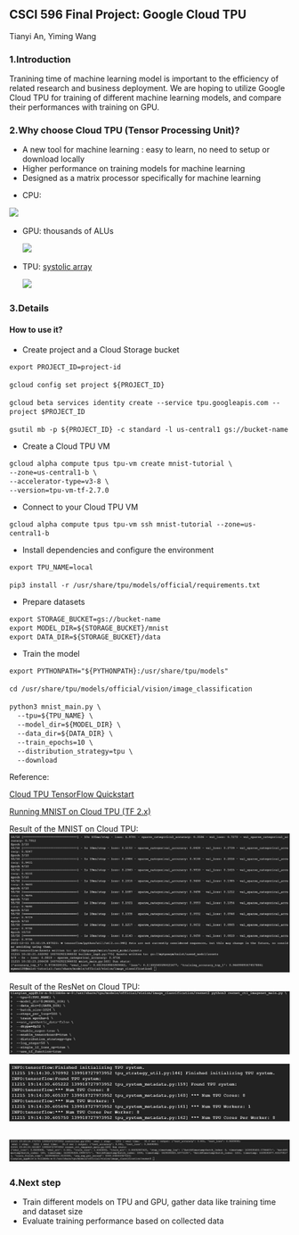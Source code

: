## CSCI 596 Final Project: Google Cloud TPU

Tianyi An, Yiming Wang

### 1.Introduction

Tranining time of machine learning model is important to the efficiency of related research and business deployment. We are hoping to utilize Google Cloud TPU for training of different machine learning models, and compare their performances with training on GPU.

### 2.Why choose Cloud TPU (Tensor Processing Unit)?

* A new tool for machine learning : easy to learn, no need to setup or download locally
* Higher performance on training models for machine learning 
* Designed as a matrix processor specifically for machine learning

- CPU:

![](https://cloud.google.com/tpu/docs/images/image6.gif)

* GPU: thousands of ALUs

  ![](https://cloud.google.com/tpu/docs/images/image2.gif)

* TPU:  [systolic array](https://en.wikipedia.org/wiki/Systolic_array)

  ![](https://cloud.google.com/tpu/docs/images/image4_5pfb45w.gif)

### 3.Details

#### How to use it?
- Create project and a Cloud Storage bucket
```
export PROJECT_ID=project-id

gcloud config set project ${PROJECT_ID}

gcloud beta services identity create --service tpu.googleapis.com --project $PROJECT_ID

gsutil mb -p ${PROJECT_ID} -c standard -l us-central1 gs://bucket-name
```
- Create a Cloud TPU VM
```
gcloud alpha compute tpus tpu-vm create mnist-tutorial \
--zone=us-central1-b \
--accelerator-type=v3-8 \
--version=tpu-vm-tf-2.7.0
```
- Connect to your Cloud TPU VM
```
gcloud alpha compute tpus tpu-vm ssh mnist-tutorial --zone=us-central1-b
```
- Install dependencies and configure the environment
```
export TPU_NAME=local

pip3 install -r /usr/share/tpu/models/official/requirements.txt
```
- Prepare datasets
```
export STORAGE_BUCKET=gs://bucket-name
export MODEL_DIR=${STORAGE_BUCKET}/mnist
export DATA_DIR=${STORAGE_BUCKET}/data
```
- Train the model
```
export PYTHONPATH="${PYTHONPATH}:/usr/share/tpu/models"

cd /usr/share/tpu/models/official/vision/image_classification

python3 mnist_main.py \
  --tpu=${TPU_NAME} \
  --model_dir=${MODEL_DIR} \
  --data_dir=${DATA_DIR} \
  --train_epochs=10 \
  --distribution_strategy=tpu \
  --download
```

Reference: 

[Cloud TPU TensorFlow Quickstart](https://cloud.google.com/tpu/docs/tensorflow-quickstart-tpu-vm#tpu-vm)

[Running MNIST on Cloud TPU (TF 2.x)](https://cloud.google.com/tpu/docs/tutorials/mnist-2.x)

Result of the MNIST on Cloud TPU:
![result](https://github.com/tianyia/CSCI596-Project/blob/main/3.png)

Result of the ResNet on Cloud TPU:
![result](https://github.com/tianyia/CSCI596-Project/blob/main/ResNet1.JPG)

![result](https://github.com/tianyia/CSCI596-Project/blob/main/ResNet2.JPG)

![result](https://github.com/tianyia/CSCI596-Project/blob/main/ResNet3.JPG)
----------

### 4.Next step

* Train different models on TPU and GPU, gather data like training time and dataset size
* Evaluate training performance based on collected data
